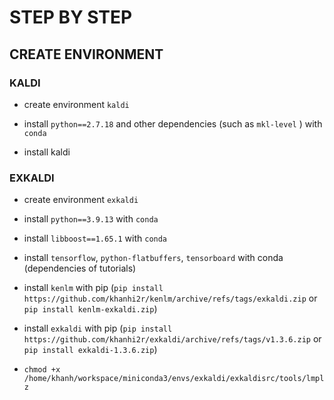 # STEP BY STEP

## CREATE ENVIRONMENT

### KALDI

- create environment `kaldi`

- install `python==2.7.18` and other dependencies (such as `mkl-level` ) with `conda`

- install kaldi

### EXKALDI

- create environment `exkaldi`

- install `python==3.9.13` with `conda`

- install `libboost==1.65.1` with `conda`

- install `tensorflow`, `python-flatbuffers`, `tensorboard` with conda (dependencies of tutorials)

- install `kenlm` with pip (`pip install https://github.com/khanhi2r/kenlm/archive/refs/tags/exkaldi.zip` or `pip install kenlm-exkaldi.zip`)

- install `exkaldi` with pip (`pip install https://github.com/khanhi2r/exkaldi/archive/refs/tags/v1.3.6.zip` or `pip install exkaldi-1.3.6.zip`)

- `chmod +x /home/khanh/workspace/miniconda3/envs/exkaldi/exkaldisrc/tools/lmplz`